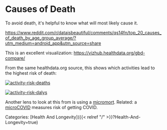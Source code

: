 # Causes of Death

To avoid death, it's helpful to know what will most likely cause it.

https://www.reddit.com/r/dataisbeautiful/comments/qs14fn/top_20_causes_of_death_by_age_group_average/?utm_medium=android_app&utm_source=share

This is an excellent visualization: https://vizhub.healthdata.org/gbd-compare/

From the same healthdata.org source, this shows which activities lead to the
highest risk of death:

[![activity-risk-deaths](/docs/health-and-longevity/activity-risk-deaths.png)](http://ihmeuw.org/5o5h)

[![activity-risk-dalys](/docs/health-and-longevity/activity-risk-dalys.png)](http://ihmeuw.org/5o5h)

Another lens to look at this from is using a [micromort](https://micromorts.rip/).  Related: a [microCOVID](https://www.microcovid.org/about) measures risk of getting COVID.

Categories: [Health And Longevity]({{< relref "/" >}}?Health-And-Longevity=true)